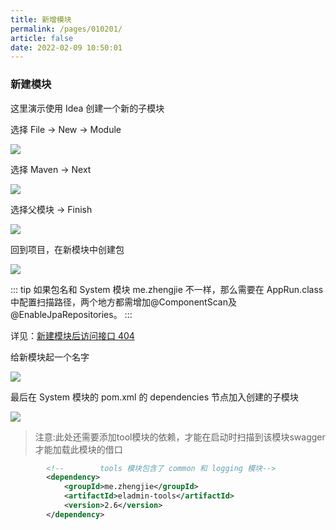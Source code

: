 ```yaml
---
title: 新增模块
permalink: /pages/010201/
article: false
date: 2022-02-09 10:50:01
---
```


### 新建模块

这里演示使用 Idea 创建一个新的子模块

选择 File -> New -> Module

![](https://eladmin.vip/images/2020/06/25/20200606132523.jpg)

选择 Maven -> Next

![](https://eladmin.vip/images/2020/06/25/20200606132934.jpg)

选择父模块 -> Finish

![](https://eladmin.vip/images/2020/06/25/20200606133131.jpg)

回到项目，在新模块中创建包

![](https://eladmin.vip/images/2020/06/25/20200606134124.jpg)

::: tip
如果包名和 System 模块 me.zhengjie 不一样，那么需要在 AppRun.class 中配置扫描路径，两个地方都需增加@ComponentScan及@EnableJpaRepositories。
:::

详见：[新建模块后访问接口 404](https://eladmin.vip/problem/#%E6%96%B0%E5%BB%BA%E6%A8%A1%E5%9D%97%E5%90%8E%E8%AE%BF%E9%97%AE%E6%8E%A5%E5%8F%A3-404)

给新模块起一个名字

![](https://eladmin.vip/images/2020/06/25/20200606134512.jpg)

最后在 System 模块的 pom.xml 的 dependencies 节点加入创建的子模块

![](https://eladmin.vip/images/2020/06/25/20200606134610.jpg)

> 注意:此处还需要添加tool模块的依赖，才能在启动时扫描到该模块swagger才能加载此模块的借口
```xml
        <!--        tools 模块包含了 common 和 logging 模块-->
        <dependency>
            <groupId>me.zhengjie</groupId>
            <artifactId>eladmin-tools</artifactId>
            <version>2.6</version>
        </dependency>

```

<Vssue :title="$title" />
